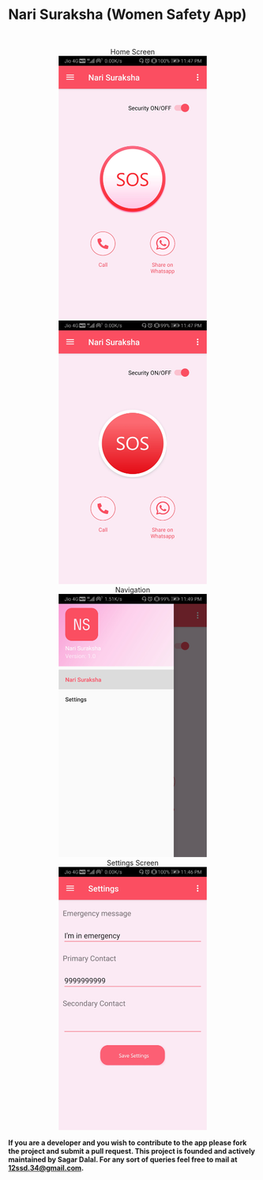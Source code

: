 # Nari Suraksha (Women Safety App) 
<br/>
<p align="center"> Home Screen
<br/>
<img src="https://github.com/SagarDalal15/nari-suraksha/blob/master/Screenshots/Home%20Screen.jpg" width="300">
<img src="https://github.com/SagarDalal15/nari-suraksha/blob/master/Screenshots/Home%20Screen(SOS%20Button%20Tapped).jpg" width="300">
<br/>
Navigation
<br/>
<img src="https://github.com/SagarDalal15/nari-suraksha/blob/master/Screenshots/Navigation.jpg" width="300">
<br/>
Settings Screen
<br/>
<img src="https://github.com/SagarDalal15/nari-suraksha/blob/master/Screenshots/Settings%20Screen.jpg" width="300">
<br/></p>

**If you are a developer and you wish to contribute to the app please fork the project and submit a pull request.
This project is founded and actively maintained by Sagar Dalal. For any sort of queries feel free to mail at 12ssd.34@gmail.com.**
